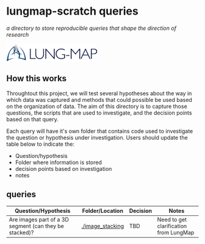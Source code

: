 # lungmap-scratch queries
*a directory to store reproducible queries that shape the direction of research*

![mail](images/lungmap.png)


## How this works
Throughtout this project, we will test several hypotheses about the way in which data was captured and methods that could possible be used based on the organization of data. The aim of this directory is to capture those questions, the scripts that are used to investigate, and the decision points based on that query.

Each query will have it's own folder that contains code used to investigate the question or hypothesis under investigation. Users should update the table below to indicate the:
- Question/hypothesis
- Folder where information is stored
- decision points based on investigation
- notes


## queries
|Question/Hypothesis|Folder/Location|Decision|Notes|
|-------------------|---------------|--------|-----|
|Are images part of a 3D segment (can they be stacked)?|[./image_stacking](./image_stacking)|TBD|Need to get clarification from LungMap|
